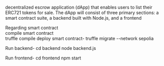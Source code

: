  decentralized escrow application (dApp) that enables users to list their ERC721 tokens for sale. 
The dApp will consist of three primary sections: a smart contract suite, a backend built with Node.js, and a frontend 

Regarding smart contract <br/>
compile smart contract <br/>
truffle compile
deploy smart contract- 
truffle migrate --network sepolia

Run backend- 
cd backend
node backend.js

Run frontend- 
cd frontend
npm start
